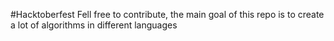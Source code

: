 #Hacktoberfest
Fell free to contribute, the main goal of this repo is to create a lot of algorithms in different languages
